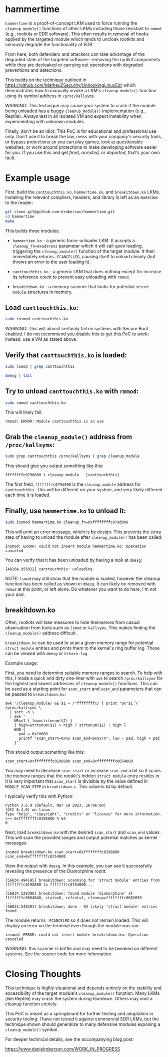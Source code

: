 # hammertime

`hammertime` is a proof-of-concept LKM used to force running the
`cleanup_module()` functions of other LKMs including those resistant
to `rmmod` (e.g., rootkits or EDR software). This often results in
removal of hooks applied by the targeted module which tends to uncloak
rootkits and seriously degrade the functionality of EDR.

From here, both defenders and attackers can take advantage of the
degraded state of the targeted software--removing the rootkit
components while they are decloaked or carrying out operations with
degraded preventions and detections.

This builds on the technique outlined in https://github.com/MatheuZSecurity/UnhookingLinuxEdr
which demonstrates how to manually invoke a LKM's `cleanup_module()`
function using its symbol address  in `/proc/kallsyms`.

WARNING: This technique may cause your system to crash if the module
being unloaded has a buggy `cleanup_module()` implementation (e.g.,
Reptile). Always test in an isolated VM and expect instability when
experimenting with unknown modules.

Finally, don't be an idiot: This PoC is for educational and
professional use only. Don't use it to break the law, mess with your
company's security tools, or bypass protections so you can play games,
look at questionable websites, or work around protections to make
developing software easier for you. If you use this and get *fired,
arrested, or deported*, that's your own fault.

# Example usage

First, build the `canttouchthis.ko`, `hammertime.ko`, and
`breakitdown.ko` LKMs. Installing the relevant compilers, headers, and
library is left as an exercise to the reader:

```sh
git clone git@github.com:droberson/hammertime.git
cd hammertime
make
```

This builds three modules:

- `hammertime.ko` - a generic force-unloader LKM. It accepts a
  `cleanup_fn=0xaddress` parameter which it will call upon loading,
  triggering the `cleanup_module()` function of the target module. It
  then immediately returns `-ECANCELLED`, causing itself to unload
  cleanly (but throws an error to the user loading it).

- `canttouchthis.ko` - a generic LKM that does nothing except for
  increase its reference count to prevent easy unloading with `rmmod`.

- `breakitdown.ko` - a memory scanner that looks for potential `struct
  module` structures in memory.

## Load `canttouchthis.ko`:

```sh
sudo insmod canttouchthis.ko
```

WARNING: This will almost certainly fail on systems with Secure Boot
enabled. I do not recommend you disable this to get this PoC to
work; instead, use a VM as stated above.

## Verify that `canttouchthis.ko` is loaded:

```sh
sudo lsmod | grep canttouchthis

dmesg | tail
```

## Try to unload `canttouchthis.ko` with `rmmod`:

```sh
sudo rmmod canttouchthis.ko
```

This will likely fail:

```
rmmod: ERROR: Module canttouchthis is in use
```

## Grab the `cleanup_module()` address from `/proc/kallsyms`:

```sh
sudo grep canttouchthis /proc/kallsyms | grep cleanup_module
```

This should give you output something like this:

```
ffffffffc079d000 t cleanup_module	[canttouchthis]
```

The first field, `ffffffffc079d000` is the `cleanup_module` address
for `canttouchthis`. This will be different on your system, and very
likely different each time it is loaded.

## Finally, use `hammertime.ko` to unload it:

```sh
sudo insmod hammertime.ko cleanup_fn=0xffffffffc079d000
```

This will print an error message, which is by design. This
prevents the extra step of having to unload the module after
`cleanup_module()` has been called:

```
insmod: ERROR: could not insert module hammertime.ko: Operation canceled
```

You can verify that it has been unloaded by having a look at `dmesg`:

```
[48264.955022] canttouchthis: unloading
```

NOTE: `lsmod` may still show that the module is loaded, however the
cleanup function has been called as shown in `dmesg`. It can likely be
removed with `rmmod` at this point, or left alone. Do whatever you
want to do here, I'm not your dad.

## breakitdown.ko

Often, rootkits will take measures to hide themselves from casual
observation from tools such as `lsmod` or `kallsyms`. This makes
finding the `cleanup_module()` address difficult.

`breakitdown.ko` can be used to scan a given memory range for
potential `struct module` entries and prints them to the kernel's ring
buffer log. These can be viewed with `dmesg` or in `kern.log`.

Example usage:

First, you need to determine suitable memory ranges to search. To help
with this, I made a quick and dirty one-liner with `awk` to search
`/proc/kallsyms` for the highest and lowest addresses of
`cleanup_module()` functions. This can be used as a starting point for
`scan_start` and `scan_end` parameters that can be passed to
`breakitdown.ko`:

```
awk '/cleanup_module/ && $1 ~ /^ffffffffc/ { print "0x"$1 }' /proc/kallsyms \
  | sort -n \
  | awk '
    NR==1 { low=strtonum($1) }
    { high=strtonum($1) > high ? strtonum($1) : high }
    END {
      pad = 0x10000
      printf "scan_start=0x%x scan_end=0x%x\n", low - pad, high + pad
    }'
```

This should output something like this:

```
scan_start=0xffffffffc0198800 scan_end=0xffffffffc0654000
```

You may need to decrease `scan_start` or increase `scan_end` a bit so
it scans the memory ranges that the rootkit's hidden `struct module`
entry resides in. It is very important that `scan_start` is divisible
by the value defined in `MODULE_SCAN_STEP` in `breakitdown.c`. This
value is `64` by default.

I typically verify this with Python:

```
Python 3.6.9 (default, Mar 10 2023, 16:46:00)
[GCC 8.4.0] on linux
Type "help", "copyright", "credits" or "license" for more information.
>>> 0xffffffffc0198800 % 64
0
```

Next, load `breakitdown.ko` with the desired `scan_start` and
`scan_end` values. This will scan the provided ranges and output
potential matches as kernel messages:

```
insmod breakitdown.ko scan_start=0xffffffffc0198800 scan_end=0xffffffffc0754000
```

View the output with `dmesg`. In this example, you can see it
successfully revealing the presence of the Diamorphine rootit:

```
[56834.494195] breakitdown: scanning for 'struct module' entries from ffffffffc0198800 to ffffffffc0754000...
...
[56834.529398] breakitdown: found module 'diamorphine' at ffffffffc0684040, state=0, refcnt=1, cleanup=ffffffffc0682650
...
[56834.548283] breakitdown: done - 93 likely 'struct module' entries found
```

The module returns `-ECANCELED` so it does not remain loaded. This
will display an error on the terminal even though the module was ran:

```
insmod: ERROR: could not insert module breakitdown.ko: Operation canceled
```

WARNING: this scanner is brittle and may need to be tweaked on
different systems. See the source code for more information.

# Closing Thoughts

This technique is highly situational and depends entirely on the
stability and accessibility of the target module's `cleanup_module()`
function. Many LKMs (like Reptile) may crash the system during
teardown. Others may omit a cleanup function entirely.

This PoC is meant as a springboard for further testing and adaptation
in security tooling. I have not tested it against commercial EDR LKMs,
but the technique shown should generalize to many defensive modules
exposing a `cleanup_module()` symbol.

For deeper technical details, see the accompanying blog post:

https://www.danielroberson.com/WORK_IN_PROGRESS
